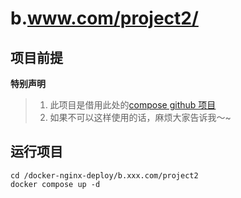# b.www.com/project2/

## 项目前提

**特别声明**

> 1. 此项目是借用此处的[compose github 项目](https://github.com/docker/awesome-compose/tree/master/nginx-flask-mysql)
> 2. 如果不可以这样使用的话，麻烦大家告诉我～~

## 运行项目

```
cd /docker-nginx-deploy/b.xxx.com/project2
docker compose up -d
```
